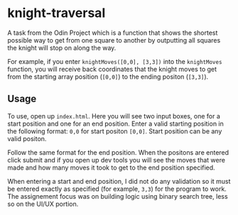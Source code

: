 # knight-traversal

A task from the Odin Project which is a function that shows the shortest possible way to get from one square to another by outputting all squares the knight will stop on along the way. 

For example, if you enter `knightMoves([0,0], [3,3])` into the `knightMoves` function, you will receive back coordinates that the knight moves to get from the starting array position (`[0,0]`) to the ending positon (`[3,3]`). 

## Usage 

To use, open up `index.html`. Here you will see two input boxes, one for a start position and one for an end position. Enter a valid starting position in the following format: `0,0` for start positon `[0,0]`. Start position can be any valid positon.

Follow the same format for the end position. When the positons are entered click submit and if you open up dev tools you will see the moves that were made and how many moves it took to get to the end position specified. 

When entering a start and end position, I did not do any validation so it must be entered exactly as specified (for example, `3,3`) for the program to work. The assignement focus was on building logic using binary search tree, less so on the UI/UX portion.
